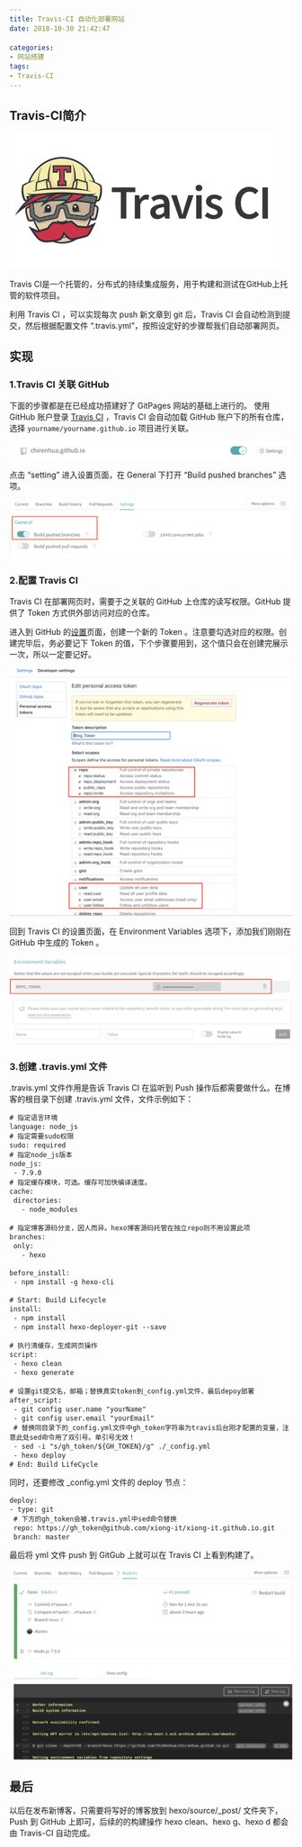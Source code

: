 ```yaml
---
title: Travis-CI 自动化部署网站
date: 2018-10-30 21:42:47

categories:
- 网站搭建
tags:
- Travis-CI
---
```

## Travis-CI简介
![](https://raw.githubusercontent.com/ChiRenhua/Resource/master/WebImage/Travis-CI%20%E8%87%AA%E5%8A%A8%E5%8C%96%E9%83%A8%E7%BD%B2%E7%BD%91%E7%AB%99/Travis-CI.png)

Travis CI是一个托管的，分布式的持续集成服务，用于构建和测试在GitHub上托管的软件项目。

利用 Travis CI ，可以实现每次 push 新文章到 git 后，Travis CI 会自动检测到提交，然后根据配置文件 “.travis.yml”，按照设定好的步骤帮我们自动部署网页。

<!-- more -->

## 实现
### 1.Travis CI 关联 GitHub
下面的步骤都是在已经成功搭建好了 GitPages 网站的基础上进行的。
使用 GitHub 账户登录 [Travis CI](https://travis-ci.org) ，Travis CI 会自动加载 GitHub 账户下的所有仓库，选择 ``yourname/yourname.github.io`` 项目进行关联。

![](https://raw.githubusercontent.com/ChiRenhua/Resource/master/WebImage/Travis-CI%20%E8%87%AA%E5%8A%A8%E5%8C%96%E9%83%A8%E7%BD%B2%E7%BD%91%E7%AB%99/Travis-CI01.png)

点击 “setting” 进入设置页面，在 General 下打开 “Build pushed branches” 选项。

![](https://raw.githubusercontent.com/ChiRenhua/Resource/master/WebImage/Travis-CI%20%E8%87%AA%E5%8A%A8%E5%8C%96%E9%83%A8%E7%BD%B2%E7%BD%91%E7%AB%99/Travis-CI02.png)

### 2.配置 Travis CI
Travis CI 在部署网页时，需要于之关联的 GitHub 上仓库的读写权限。GitHub 提供了 Token 方式供外部访问对应的仓库。

进入到 GitHub 的[设置](https://github.com/settings/tokens)页面，创建一个新的 Token 。注意要勾选对应的权限。创建完毕后，务必要记下 Token 的值，下个步骤要用到，这个值只会在创建完展示一次，所以一定要记好。

![](https://raw.githubusercontent.com/ChiRenhua/Resource/master/WebImage/Travis-CI%20%E8%87%AA%E5%8A%A8%E5%8C%96%E9%83%A8%E7%BD%B2%E7%BD%91%E7%AB%99/Travis-CI03.png)

回到 Travis CI 的设置页面，在 Environment Variables 选项下，添加我们刚刚在 GitHub 中生成的 Token 。

![](https://raw.githubusercontent.com/ChiRenhua/Resource/master/WebImage/Travis-CI%20%E8%87%AA%E5%8A%A8%E5%8C%96%E9%83%A8%E7%BD%B2%E7%BD%91%E7%AB%99/Travis-CI04.png)

### 3.创建  .travis.yml 文件
 .travis.yml 文件作用是告诉 Travis CI 在监听到 Push 操作后都需要做什么。在博客的根目录下创建 .travis.yml 文件，文件示例如下：
 
 ```
# 指定语言环境
language: node_js
# 指定需要sudo权限
sudo: required
# 指定node_js版本
node_js: 
  - 7.9.0
# 指定缓存模块，可选。缓存可加快编译速度。
cache:
  directories:
    - node_modules

# 指定博客源码分支，因人而异。hexo博客源码托管在独立repo则不用设置此项
branches:
  only:
    - hexo 

before_install:
  - npm install -g hexo-cli

# Start: Build Lifecycle
install:
  - npm install
  - npm install hexo-deployer-git --save

# 执行清缓存，生成网页操作
script:
  - hexo clean
  - hexo generate

# 设置git提交名，邮箱；替换真实token到_config.yml文件，最后depoy部署
after_script:
  - git config user.name "yourName"
  - git config user.email "yourEmail"
  # 替换同目录下的_config.yml文件中gh_token字符串为travis后台刚才配置的变量，注意此处sed命令用了双引号。单引号无效！
  - sed -i "s/gh_token/${GH_TOKEN}/g" ./_config.yml
  - hexo deploy
# End: Build LifeCycle
 ```
 
 同时，还要修改 _config.yml 文件的 deploy 节点：
 
 ```
deploy:
- type: git
  # 下方的gh_token会被.travis.yml中sed命令替换
  repo: https://gh_token@github.com/xiong-it/xiong-it.github.io.git
  branch: master
 ```
 
 最后将 yml 文件 push 到 GitGub 上就可以在 Travis CI 上看到构建了。
 
 ![](https://raw.githubusercontent.com/ChiRenhua/Resource/master/WebImage/Travis-CI%20%E8%87%AA%E5%8A%A8%E5%8C%96%E9%83%A8%E7%BD%B2%E7%BD%91%E7%AB%99/Travis-CI05.png)
 
## 最后
以后在发布新博客，只需要将写好的博客放到 hexo/source/_post/ 文件夹下，Push 到 GitHub 上即可，后续的的构建操作 hexo clean、hexo g、hexo d 都会由 Travis-CI 自动完成。


